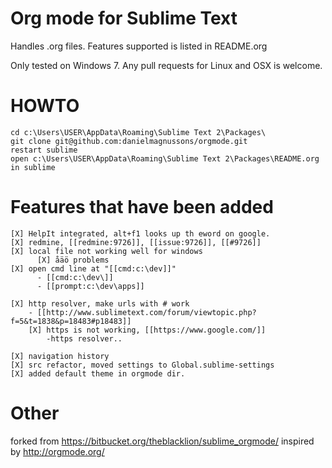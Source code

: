 Org mode for Sublime Text
=============

Handles .org files. Features supported is listed in README.org

Only tested on Windows 7. Any pull requests for Linux and OSX is welcome.


HOWTO
=============

	cd c:\Users\USER\AppData\Roaming\Sublime Text 2\Packages\
	git clone git@github.com:danielmagnussons/orgmode.git
	restart sublime
	open c:\Users\USER\AppData\Roaming\Sublime Text 2\Packages\README.org in sublime



Features that have been added
=============

	[X] HelpIt integrated, alt+f1 looks up th eword on google.
	[X] redmine, [[redmine:9726]], [[issue:9726]], [[#9726]]
	[X] local file not working well for windows
	      [X] åäö problems
	[X] open cmd line at "[[cmd:c:\dev]]"
	      - [[cmd:c:\dev\]]
	      - [[prompt:c:\dev\apps]]

	[X] http resolver, make urls with # work
	    - [[http://www.sublimetext.com/forum/viewtopic.php?f=5&t=1838&p=18483#p18483]]
	    [X] https is not working, [[https://www.google.com/]]
	        -https resolver..

	[X] navigation history
	[X] src refactor, moved settings to Global.sublime-settings
	[X] added default theme in orgmode dir.


Other
=============

forked from https://bitbucket.org/theblacklion/sublime_orgmode/
inspired by http://orgmode.org/
